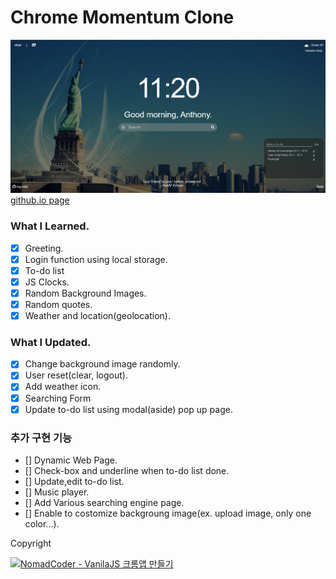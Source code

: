 # Chrome Momentum Clone

<img src="./thumbnail.png">
<a href="https://my-roki.github.io/momentum-clone/" target="_blank">github.io page</a>

### What I Learned.

- [x] Greeting.
- [x] Login function using local storage.
- [x] To-do list
- [x] JS Clocks.
- [x] Random Background Images.
- [x] Random quotes.
- [x] Weather and location(geolocation).

### What I Updated.

- [x] Change background image randomly.
- [x] User reset(clear, logout).
- [x] Add weather icon.
- [x] Searching Form
- [x] Update to-do list using modal(aside) pop up page.

### 추가 구현 기능

- [] Dynamic Web Page.
- [] Check-box and underline when to-do list done.
- [] Update,edit to-do list.
- [] Music player.
- [] Add Various searching engine page.
- [] Enable to costomize backgroung image(ex. upload image, only one color...).

Copyright

<a href="https://nomadcoders.co/javascript-for-beginners" target="_blank">
<img src="https://nomadcoders.co/m.svg" width="30" />NomadCoder - VanilaJS 크롬앱 만들기
</a>
